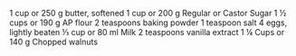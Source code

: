 1 cup or 250 g butter, softened
1 cup or 200 g Regular or Castor Sugar
1 ½ cups or 190 g AP flour
2 teaspoons baking powder
1 teaspoon salt
4 eggs, lightly beaten
⅓ cup or 80 ml Milk
2 teaspoons vanilla extract
1 ¼ Cups or 140 g Chopped walnuts


